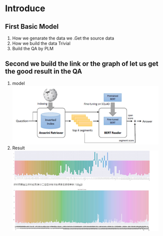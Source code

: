 
#  Introduce 
## First Basic Model
1. How we genarate the data we .Get the source data
2. How we build the data Trivial  
3. Build the QA by PLM
## Second we build the link or the graph of let us get the good result in the QA
1. model
![img](./fig/model.jpg)
2. Result
![img](./fig/VIS.jpg)
